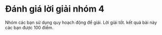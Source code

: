 # Đánh giá lời giải nhóm 4
Nhóm các bạn sử dụng quy hoạch động để giải. Lời giải tốt. kết quả bài này các bạn được 100 điểm.
